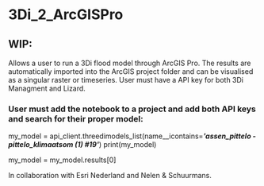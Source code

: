 # 3Di_2_ArcGISPro
## WIP:
Allows a user to run a 3Di flood model through ArcGIS Pro. The results are automatically imported into the ArcGIS project folder and can be visualised as a singular raster or timeseries.
User must have a API key for both 3Di Managment and Lizard.

### User must add the notebook to a project and add both API keys and search for their proper model:

my_model = api_client.threedimodels_list(name__icontains=***'_assen_pittelo - pittelo_klimaatsom (1) #19_'***)
print(my_model)

my_model = my_model.results[0]

In collaboration with Esri Nederland and Nelen & Schuurmans.
